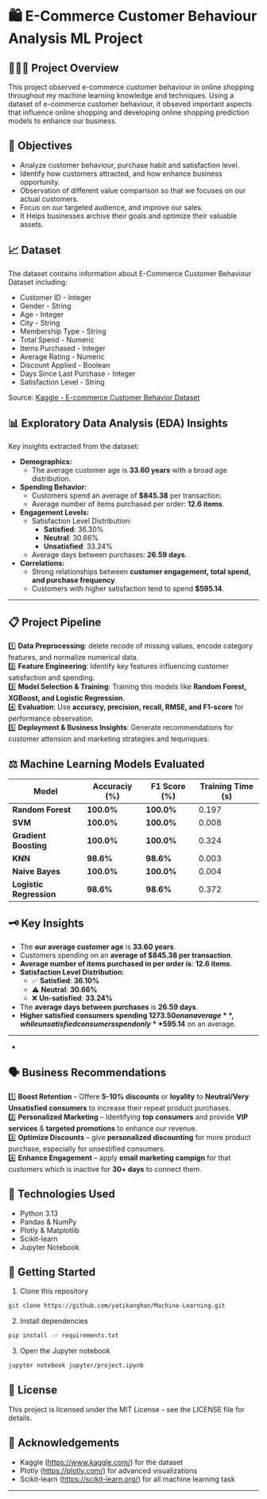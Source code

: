 # 🛍️ E-Commerce Customer Behaviour Analysis ML Project

##
## 👨🏻‍💻 Project Overview

 This project observed e-commerce customer behaviour in online shopping throughout my machine learning knowledge and techniques. Using a dataset of e-commerce customer behaviour, it obseved important aspects that influence online shopping and developing online shopping prediction models to enhance our business.
##

## 📌 Objectives

- Analyze customer behaviour, purchase habit and satisfaction level.
- Identify how customers attracted, and how enhance business opportunity.
- Observation of different value comparison so that we focuses on our actual customers.
- Focus on our targeted audience, and improve our sales.
- It Helps businesses archive their goals and optimize their valuable assets.
##
## 📈 Dataset

The dataset contains information about E-Commerce Customer Behaviour Dataset including:

- Customer ID - Integer
- Gender - String
- Age - Integer
- City - String
- Membership Type - String
- Total Spend - Numeric
- Items Purchased - Integer
- Average Rating - Numeric
- Discount Applied - Boolean
- Days Since Last Purchase - Integer
- Satisfaction Level - String

Source: [Kaggle - E-commerce Customer Behavior Dataset](https://www.kaggle.com/datasets/uom190346a/e-commerce-customer-behavior-dataset)

##

## 📊 Exploratory Data Analysis (EDA) Insights  
Key insights extracted from the dataset:

- **Demographics:**
  - The average customer age is **33.60 years** with a broad age distribution.
- **Spending Behavior:**
  - Customers spend an average of **$845.38** per transaction.
  - Average number of items purchased per order: **12.6 items**.
- **Engagement Levels:**
  - Satisfaction Level Distribution:
    - **Satisfied**: 36.30%
    - **Neutral**: 30.66%
    - **Unsatisfied**: 33.24%
  - Average days between purchases: **26.59 days**.
- **Correlations:**
  - Strong relationships between **customer engagement, total spend, and purchase frequency**.
  - Customers with higher satisfaction tend to spend **$595.14**.

---
##
## 📋 Project Pipeline  
1️⃣ **Data Preprocessing**: delete recode of missing values, encode category features, and normalize numerical data.  
2️⃣ **Feature Engineering**: Identify key features influencing customer satisfaction and spending.  
3️⃣ **Model Selection & Training**: Training this models like **Random Forest, XGBoost, and Logistic Regression**.  
4️⃣ **Evaluation**: Use **accuracy, precision, recall, RMSE, and F1-score** for performance observation.  
5️⃣ **Deployment & Business Insights**: Generate recommendations for customer attension and marketing strategies and tequniques.  

##

## ⚖️ Machine Learning Models Evaluated


| Model                 | Accuraciy (%) | F1 Score (%) | Training Time (s) |
|----------------------|-------------|-------------|----------------|
| **Random Forest**    | **100.0%**   | **100.0%**   | 0.197          |
| **SVM**             | **100.0%**   | **100.0%**   | 0.008          |
| **Gradient Boosting** | **100.0%**   | **100.0%**   | 0.324          |
| **KNN**              | **98.6%**    | **98.6%**    | 0.003          |
| **Naive Bayes**      | **100.0%**   | **100.0%**   | 0.004          |
| **Logistic Regression** | **98.6%** | **98.6%** | 0.372          |

##

## 🗝️ Key Insights  
- The **our average customer age** is **33.60 years**.  
- Customers spending on an **average of $845.38 per transaction**.  
- **Average number of items purchased in per order is**: **12.6 items**.  
- **Satisfaction Level Distribution**:  
  - ✅ **Satisfied**: **36.10%**  
  - ⚠️ **Neutral**: **30.66%**  
  - ❌ **Un-satisfied**: **33.24%**  
- The **average days between purchases** is **26.59 days**.  
- **Higher satisfied consumers spending $1273.50 on an average**, while unsatisfied consumers spend only **$595.14** on an average.  

---
- 
##

## 🗣 Business Recommendations  

1️⃣ **Boost Retention** – Offere **5-10% discounts** or **loyality** to **Neutral/Very Unsatisfied consumers** to increase their repeat product purchases.  
2️⃣ **Personalized Marketing** – Identifying **top consumers** and provide **VIP services** & **targeted promotions** to enhance our revenue.  
3️⃣ **Optimize Discounts** – give **personalized discounting** for more product purchase, especially for unsestified consumers.  
4️⃣ **Enhance Engagement** – apply **email marketing campign** for that customers which is inactive for **30+ days** to connect them.  
##

## 🤖 Technologies Used

- Python 3.13
- Pandas & NumPy
- Plotly & Matplotlib
- Scikit-learn
- Jupyter Notebook
##
## 🚀 Getting Started

1. Clone this repository
```bash
git clone https://github.com/yatikanghan/Machine-Learning.git
```

2. Install dependencies
```bash
pip install -r requirements.txt
```

3. Open the Jupyter notebook
```bash
jupyter notebook jupyter/project.ipynb
```
##
## 📝 License

This project is licensed under the MIT License - see the LICENSE file for details.
##
## 🙏 Acknowledgements

- Kaggle (https://www.kaggle.com/) for the dataset
- Plotly (https://plotly.com/) for advanced visualizations
- Scikit-learn (https://scikit-learn.org/) for all machine learning task

---
